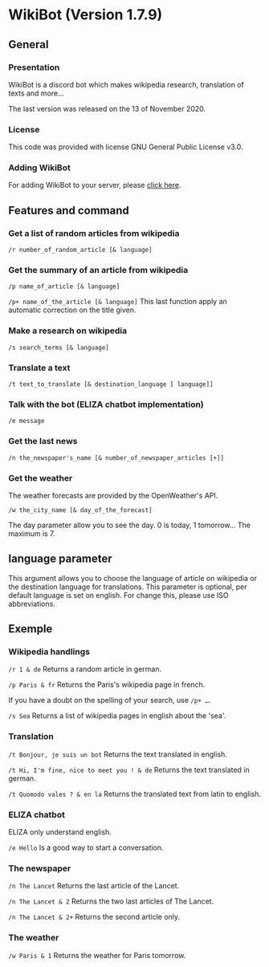 # WikiBot (Version 1.7.9)

## General

### Presentation

WikiBot is a discord bot which makes wikipedia research, translation of texts and more…

The last version was released on the 13 of November 2020.

### License

This code was provided with license GNU General Public License v3.0.

### Adding WikiBot

For adding WikiBot to your server, please [click here](https://discord.com/api/oauth2/authorize?client_id=731043686682591263&permissions=8&scope=bot).

## Features and command

### Get a list of random articles from wikipedia

`/r number_of_random_article [& language]`

### Get the summary of an article from wikipedia

`/p name_of_article [& language]`

`/p+ name_of_the_article [& language]`
This last function apply an automatic correction on the title given.

### Make a research on wikipedia

`/s search_terms [& language]`

### Translate a text

`/t text_to_translate [& destination_language [ language]]`

### Talk with the bot (ELIZA chatbot implementation)

`/e message`

### Get the last news

`/n the_newspaper's_name [& number_of_newspaper_articles [+]]`

### Get the weather

The weather forecasts are provided by the OpenWeather's API.

`/w the_city_name [& day_of_the_forecast]`

The day parameter allow you to see the day. 0 is today, 1 tomorrow… The maximum is 7.


## language parameter

This argument allows you to choose the language of article on wikipedia or the destination language for translations. This parameter is optional, per default language is set on english. For change this, please use ISO abbreviations.

## Exemple

### Wikipedia handlings

`/r 1 & de` 
Returns a random article in german.

`/p Paris & fr`
Returns the Paris's wikipedia page in french.

If you have a doubt on the spelling of your search, use `/p+ …`.

`/s Sea`
Returns a list of wikipedia pages in english about the 'sea'.

### Translation

`/t Bonjour, je suis un bot`
Returns the text translated in english.

`/t Hi, I'm fine, nice to meet you ! & de`
Returns the text translated in german.

`/t Quomodo vales ? & en la`
Returns the translated text from latin to english.

### ELIZA chatbot

ELIZA only understand english.

`/e Hello`
Is a good way to start a conversation.

### The newspaper

`/n The Lancet`
Returns the last article of the Lancet.

`/n The Lancet & 2`
Returns the two last articles of The Lancet.

`/n The Lancet & 2+`
Returns the second article only.


### The weather

`/w Paris & 1`
Returns the weather for Paris tomorrow.
